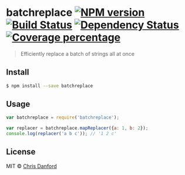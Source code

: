 # batchreplace [![NPM version][npm-image]][npm-url] [![Build Status][travis-image]][travis-url] [![Dependency Status][daviddm-image]][daviddm-url] [![Coverage percentage][coveralls-image]][coveralls-url]
> Efficiently replace a batch of strings all at once


## Install

```sh
$ npm install --save batchreplace
```


## Usage

```js
var batchreplace = require('batchreplace');

var replacer = batchreplace.mapReplacer({a: 1, b: 2});
console.log(replacer('a b c')); // '1 2 c'
```

## License

MIT © [Chris Danford](https://www.chrisdanford.com)


[npm-image]: https://badge.fury.io/js/batchreplace.svg
[npm-url]: https://npmjs.org/package/batchreplace
[travis-image]: https://travis-ci.org/chrisdanford/batchreplace.svg?branch=master
[travis-url]: https://travis-ci.org/chrisdanford/batchreplace
[daviddm-image]: https://david-dm.org/chrisdanford/batchreplace.svg?theme=shields.io
[daviddm-url]: https://david-dm.org/chrisdanford/batchreplace
[coveralls-image]: https://coveralls.io/repos/chrisdanford/batchreplace/badge.svg
[coveralls-url]: https://coveralls.io/r/chrisdanford/batchreplace
